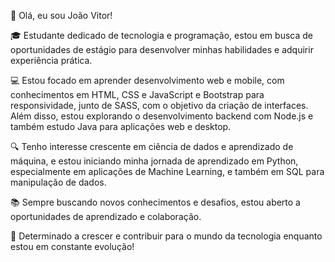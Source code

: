 👋 Olá, eu sou João Vitor!

🎓 Estudante dedicado de tecnologia e programação, estou em busca de oportunidades de estágio para desenvolver minhas habilidades e adquirir experiência prática.

💻 Estou focado em aprender desenvolvimento web e mobile, com conhecimentos em HTML, CSS e JavaScript e Bootstrap para responsividade, junto de SASS, com o objetivo da criação de interfaces. Além disso, estou explorando o desenvolvimento backend com Node.js e também estudo Java para aplicações web e desktop.

🔍 Tenho interesse crescente em ciência de dados e aprendizado de máquina, e estou iniciando minha jornada de aprendizado em Python, especialmente em aplicações de Machine Learning, e também em SQL para manipulação de dados.

📚 Sempre buscando novos conhecimentos e desafios, estou aberto a oportunidades de aprendizado e colaboração.

🌱 Determinado a crescer e contribuir para o mundo da tecnologia enquanto estou em constante evolução!
